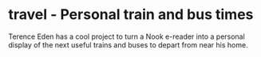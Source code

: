# travel - Personal train and bus times

Terence Eden has a cool project to turn a Nook e-reader into a personal display of the next useful trains and buses to depart from near his home.


